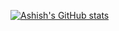 [![Ashish's GitHub stats](https://github-readme-stats.vercel.app/api?username=ashishsingh101&show=contribs)](https://github.com/anuraghazra/github-readme-stats)
<!-- ### Hi there 👋 -->

<!--
**ashishsingh101/ashishsingh101** is a ✨ _special_ ✨ repository because its `README.md` (this file) appears on your GitHub profile.

Here are some ideas to get you started:

- 🔭 I’m currently working on ...
- 🌱 I’m currently learning ...
- 👯 I’m looking to collaborate on ...
- 🤔 I’m looking for help with ...
- 💬 Ask me about ...
- 📫 How to reach me: ...
- 😄 Pronouns: ...
- ⚡ Fun fact: ...
-->

